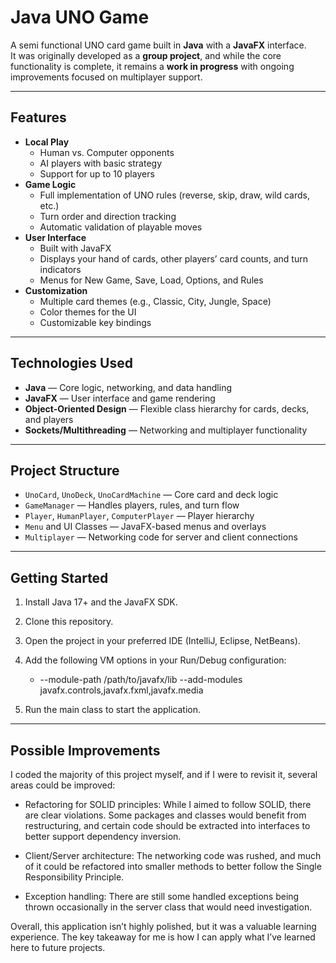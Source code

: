 # Java UNO Game

A semi functional UNO card game built in **Java** with a **JavaFX** interface.  
It was originally developed as a **group project**, and while the core functionality is complete, it remains a **work in progress** with ongoing improvements focused on multiplayer support.

---

## Features

- **Local Play**
  - Human vs. Computer opponents
  - AI players with basic strategy
  - Support for up to 10 players
- **Game Logic**
  - Full implementation of UNO rules (reverse, skip, draw, wild cards, etc.)
  - Turn order and direction tracking
  - Automatic validation of playable moves
- **User Interface**
  - Built with JavaFX
  - Displays your hand of cards, other players’ card counts, and turn indicators
  - Menus for New Game, Save, Load, Options, and Rules
- **Customization**
  - Multiple card themes (e.g., Classic, City, Jungle, Space)
  - Color themes for the UI
  - Customizable key bindings

---

## Technologies Used

- **Java** — Core logic, networking, and data handling
- **JavaFX** — User interface and game rendering
- **Object-Oriented Design** — Flexible class hierarchy for cards, decks, and players
- **Sockets/Multithreading** — Networking and multiplayer functionality

---

## Project Structure

- `UnoCard`, `UnoDeck`, `UnoCardMachine` — Core card and deck logic
- `GameManager` — Handles players, rules, and turn flow
- `Player`, `HumanPlayer`, `ComputerPlayer` — Player hierarchy
- `Menu` and UI Classes — JavaFX-based menus and overlays
- `Multiplayer` — Networking code for server and client connections

---

## Getting Started

1. Install Java 17+ and the JavaFX SDK.

2. Clone this repository.

3. Open the project in your preferred IDE (IntelliJ, Eclipse, NetBeans).

4. Add the following VM options in your Run/Debug configuration:
   - --module-path /path/to/javafx/lib --add-modules javafx.controls,javafx.fxml,javafx.media

6. Run the main class to start the application.

---

## Possible Improvements
I coded the majority of this project myself, and if I were to revisit it, several areas could be improved:

- Refactoring for SOLID principles: While I aimed to follow SOLID, there are clear violations. Some packages and classes would benefit from restructuring, and certain code should be extracted into interfaces to better support dependency inversion.

- Client/Server architecture: The networking code was rushed, and much of it could be refactored into smaller methods to better follow the Single Responsibility Principle.

- Exception handling: There are still some handled exceptions being thrown occasionally in the server class that would need investigation.

Overall, this application isn’t highly polished, but it was a valuable learning experience. The key takeaway for me is how I can apply what I’ve learned here to future projects.
